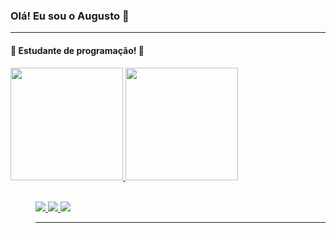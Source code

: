 ### Olá! Eu sou o Augusto 👋
<hr>
<h4> 
	🚧  Estudante de programação! 🚀 
</h4>
<div>
  <a href="https://github.com/augustomn-91">
  <img height="180em" src="https://github-readme-stats.vercel.app/api?username=augustomn-91&show_icons=true&theme=radical"/>
  <img height="180em" src="https://github-readme-stats.vercel.app/api/top-langs/?username=augustomn-91&layout=compact&langs_count=8&theme=radical"/>
</div>
<dir style="display: inline_block"><br>
  <img src="https://img.shields.io/badge/HTML5-E34F26?style=for-the-badge&logo=html5&logoColor=white"/>
  <img src="https://img.shields.io/badge/CSS3-1572B6?style=for-the-badge&logo=css3&logoColor=white"/>
  <img src="https://img.shields.io/badge/JavaScript-323330?style=for-the-badge&logo=javascript&logoColor=F7DF1E"/>
</div>
<hr>
